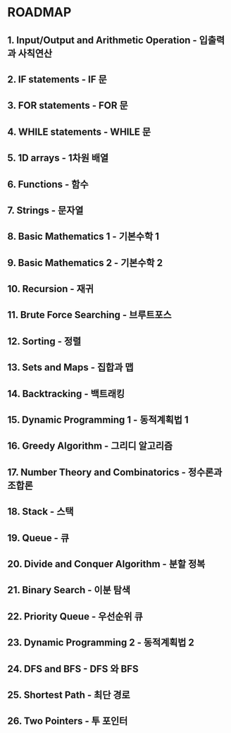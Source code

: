 # ROADMAP

## 1. Input/Output and Arithmetic Operation - 입출력과 사칙연산
## 2. IF statements - IF 문
## 3. FOR statements - FOR 문
## 4. WHILE statements - WHILE 문
## 5. 1D arrays - 1차원 배열
## 6. Functions - 함수
## 7. Strings - 문자열
## 8. Basic Mathematics 1 - 기본수학 1
## 9. Basic Mathematics 2 - 기본수학 2
## 10. Recursion - 재귀
## 11. Brute Force Searching - 브루트포스
## 12. Sorting - 정렬
## 13. Sets and Maps - 집합과 맵
## 14. Backtracking - 백트래킹
## 15. Dynamic Programming 1 - 동적계획법 1
## 16. Greedy Algorithm - 그리디 알고리즘
## 17. Number Theory and Combinatorics - 정수론과 조합론
## 18. Stack - 스택
## 19. Queue - 큐
## 20. Divide and Conquer Algorithm - 분할 정복
## 21. Binary Search - 이분 탐색
## 22. Priority Queue - 우선순위 큐
## 23. Dynamic Programming 2 - 동적계획법 2
## 24. DFS and BFS - DFS 와 BFS
## 25. Shortest Path - 최단 경로
## 26. Two Pointers - 투 포인터
